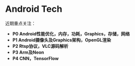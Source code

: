 # Android Tech

近期重点关注：

 - **P0 Android性能优化，内存，功耗，Graphics，存储，网络**
 - **P1 Android摄像头及Graphics架构，OpenGL渲染**
 - **P2 Rtsp协议，VLC源码解析**
 - **P3 Arm及Neon**
 - **P4 CNN，TensorFlow**